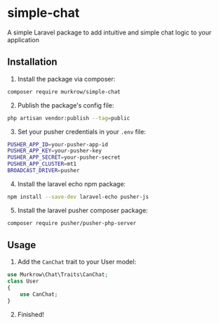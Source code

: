 # simple-chat
A simple Laravel package to add intuitive and simple chat logic to your application

## Installation
1. Install the package via composer:
```bash
composer require murkrow/simple-chat
```
2. Publish the package's config file:
```bash
php artisan vendor:publish --tag=public
```

3. Set your pusher credentials in your `.env` file:
```bash
PUSHER_APP_ID=your-pusher-app-id
PUSHER_APP_KEY=your-pusher-key
PUSHER_APP_SECRET=your-pusher-secret
PUSHER_APP_CLUSTER=mt1
BROADCAST_DRIVER=pusher
```

4. Install the laravel echo npm package:
```bash
npm install --save-dev laravel-echo pusher-js
```

5. Install the laravel pusher composer package:
```bash
composer require pusher/pusher-php-server
```

## Usage
1. Add the `CanChat` trait to your User model:
```php
use Murkrow\Chat\Traits\CanChat;
class User
{
    use CanChat;
}
```

2. Finished!
